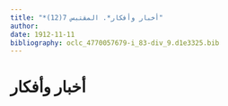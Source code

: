 ```yaml
---
title: "*أخبار وأفكار*. المقتبس 7(12)"
author: 
date: 1912-11-11
bibliography: oclc_4770057679-i_83-div_9.d1e3325.bib
---
```




#  أخبار وأفكار 

